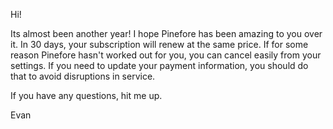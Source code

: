 Hi!

Its almost been another year! I hope Pinefore has been amazing to you over it. In 30 days, your subscription will renew at the same price. If for some reason Pinefore hasn't worked out for you, you can cancel easily from your settings. If you need to update your payment information, you should do that to avoid disruptions in service.

If you have any questions, hit me up.

Evan
